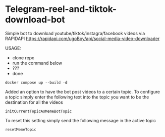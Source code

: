 # Telegram-reel-and-tiktok-download-bot

Simple bot to download youtube/tiktok/instagra/facebook videos via RAPIDAPI https://rapidapi.com/ugoBoy/api/social-media-video-downloader

USAGE:

 - clone repo
 - run the command below
 - ???
 - done

```
docker compose up --build -d
```


Added an option to have the bot post videos to a certain topic.
To configure a topic simply enter the following text into the topic you want to be the destination for all the videos 
```
initCurrentTopicAsMemeBotTopic
```

To reset this setting simply send the following message in the active topic
```
resetMemeTopic
``` 
